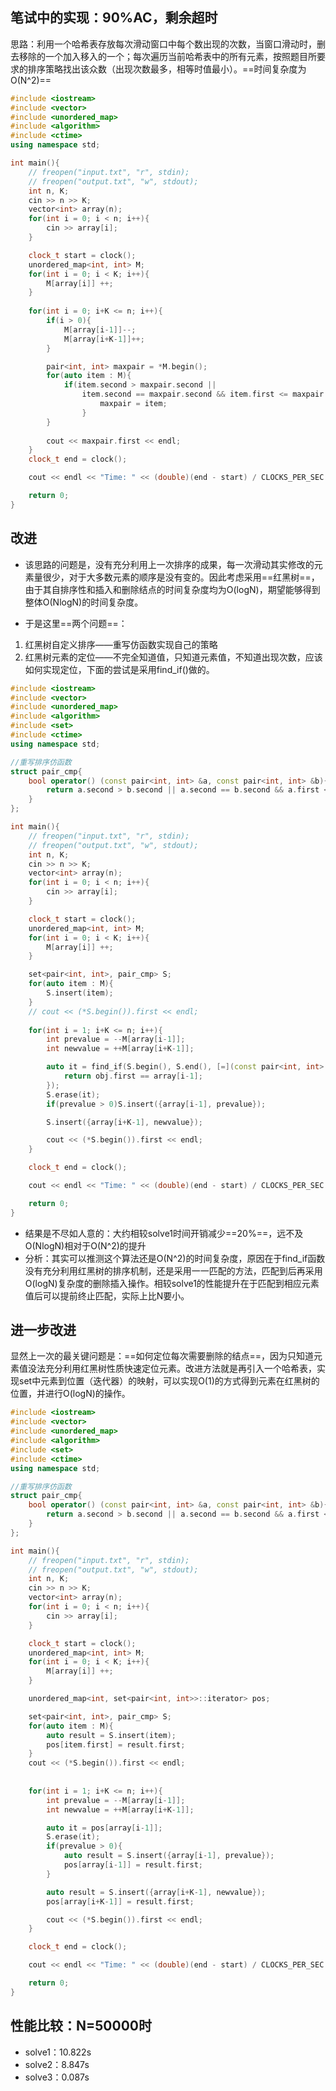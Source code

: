 ## 笔试中的实现：90%AC，剩余超时
思路：利用一个哈希表存放每次滑动窗口中每个数出现的次数，当窗口滑动时，删去移除的一个加入移入的一个；每次遍历当前哈希表中的所有元素，按照题目所要求的排序策略找出该众数（出现次数最多，相等时值最小）。==时间复杂度为O(N^2)==

```cpp
#include <iostream>
#include <vector>
#include <unordered_map>
#include <algorithm>
#include <ctime>
using namespace std;

int main(){
    // freopen("input.txt", "r", stdin);
    // freopen("output.txt", "w", stdout);
    int n, K;
    cin >> n >> K;
    vector<int> array(n);
    for(int i = 0; i < n; i++){
        cin >> array[i];
    }

    clock_t start = clock();
    unordered_map<int, int> M;
    for(int i = 0; i < K; i++){
        M[array[i]] ++;
    }
    
    for(int i = 0; i+K <= n; i++){
        if(i > 0){
            M[array[i-1]]--;
            M[array[i+K-1]]++;
        }

        pair<int, int> maxpair = *M.begin();
        for(auto item : M){
            if(item.second > maxpair.second ||
                item.second == maxpair.second && item.first <= maxpair.first){
                    maxpair = item;
                }
        }
        
        cout << maxpair.first << endl;
    }
    clock_t end = clock();

    cout << endl << "Time: " << (double)(end - start) / CLOCKS_PER_SEC << endl;

    return 0;
}
```

## 改进
- 该思路的问题是，没有充分利用上一次排序的成果，每一次滑动其实修改的元素量很少，对于大多数元素的顺序是没有变的。因此考虑采用==红黑树==，由于其自排序性和插入和删除结点的时间复杂度均为O(logN)，期望能够得到整体O(NlogN)的时间复杂度。

- 于是这里==两个问题==：
1. 红黑树自定义排序——重写仿函数实现自己的策略
2. 红黑树元素的定位——不完全知道值，只知道元素值，不知道出现次数，应该如何实现定位，下面的尝试是采用find_if()做的。

```cpp
#include <iostream>
#include <vector>
#include <unordered_map>
#include <algorithm>
#include <set>
#include <ctime>
using namespace std;

//重写排序仿函数
struct pair_cmp{
    bool operator() (const pair<int, int> &a, const pair<int, int> &b){
        return a.second > b.second || a.second == b.second && a.first <= b.first;
    }
};

int main(){
    // freopen("input.txt", "r", stdin);
    // freopen("output.txt", "w", stdout);
    int n, K;
    cin >> n >> K;
    vector<int> array(n);
    for(int i = 0; i < n; i++){
        cin >> array[i];
    }

    clock_t start = clock();
    unordered_map<int, int> M;
    for(int i = 0; i < K; i++){
        M[array[i]] ++;
    }

    set<pair<int, int>, pair_cmp> S;
    for(auto item : M){
        S.insert(item);
    }
    // cout << (*S.begin()).first << endl;
    
    for(int i = 1; i+K <= n; i++){
        int prevalue = --M[array[i-1]];
        int newvalue = ++M[array[i+K-1]];

        auto it = find_if(S.begin(), S.end(), [=](const pair<int, int> &obj){
            return obj.first == array[i-1];
        });
        S.erase(it);
        if(prevalue > 0)S.insert({array[i-1], prevalue});

        S.insert({array[i+K-1], newvalue});

        cout << (*S.begin()).first << endl;
    }

    clock_t end = clock();

    cout << endl << "Time: " << (double)(end - start) / CLOCKS_PER_SEC << endl;

    return 0;
}
```

- 结果是不尽如人意的：大约相较solve1时间开销减少==20%==，远不及O(NlogN)相对于O(N^2)的提升
- 分析：其实可以推测这个算法还是O(N^2)的时间复杂度，原因在于find_if函数没有充分利用红黑树的排序机制，还是采用一一匹配的方法，匹配到后再采用O(logN)复杂度的删除插入操作。相较solve1的性能提升在于匹配到相应元素值后可以提前终止匹配，实际上比N要小。


## 进一步改进
显然上一次的最关键问题是：==如何定位每次需要删除的结点==，因为只知道元素值没法充分利用红黑树性质快速定位元素。改进方法就是再引入一个哈希表，实现set中元素到位置（迭代器）的映射，可以实现O(1)的方式得到元素在红黑树的位置，并进行O(logN)的操作。

```cpp
#include <iostream>
#include <vector>
#include <unordered_map>
#include <algorithm>
#include <set>
#include <ctime>
using namespace std;

//重写排序仿函数
struct pair_cmp{
    bool operator() (const pair<int, int> &a, const pair<int, int> &b){
        return a.second > b.second || a.second == b.second && a.first <= b.first;
    }
};

int main(){
    // freopen("input.txt", "r", stdin);
    // freopen("output.txt", "w", stdout);
    int n, K;
    cin >> n >> K;
    vector<int> array(n);
    for(int i = 0; i < n; i++){
        cin >> array[i];
    }

    clock_t start = clock();
    unordered_map<int, int> M;
    for(int i = 0; i < K; i++){
        M[array[i]] ++;
    }

    unordered_map<int, set<pair<int, int>>::iterator> pos;

    set<pair<int, int>, pair_cmp> S;
    for(auto item : M){
        auto result = S.insert(item);
        pos[item.first] = result.first;
    }
    cout << (*S.begin()).first << endl;
    
    
    for(int i = 1; i+K <= n; i++){
        int prevalue = --M[array[i-1]];
        int newvalue = ++M[array[i+K-1]];

        auto it = pos[array[i-1]];
        S.erase(it);
        if(prevalue > 0){
            auto result = S.insert({array[i-1], prevalue});
            pos[array[i-1]] = result.first;
        }

        auto result = S.insert({array[i+K-1], newvalue});
        pos[array[i+K-1]] = result.first;

        cout << (*S.begin()).first << endl;
    }

    clock_t end = clock();

    cout << endl << "Time: " << (double)(end - start) / CLOCKS_PER_SEC << endl;

    return 0;
}
```

## 性能比较：N=50000时
- solve1：10.822s
- solve2：8.847s
- solve3：0.087s

